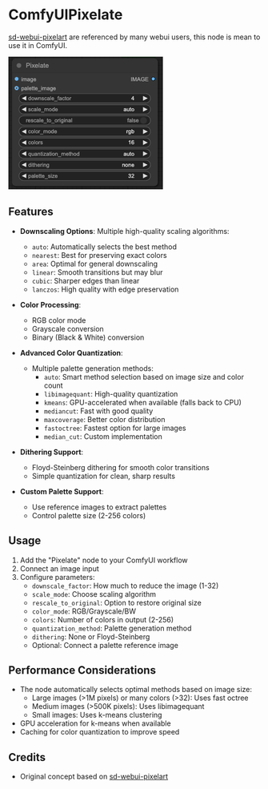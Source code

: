 # ComfyUIPixelate

[sd-webui-pixelart](https://github.com/mrreplicart/sd-webui-pixelart) are referenced by many webui users, this node is mean to use it in ComfyUI.

![ComfyUIPixelate](./images/ComfyUIPixelate.png)  
  
## Features

- **Downscaling Options**: Multiple high-quality scaling algorithms:
  - `auto`: Automatically selects the best method
  - `nearest`: Best for preserving exact colors
  - `area`: Optimal for general downscaling
  - `linear`: Smooth transitions but may blur
  - `cubic`: Sharper edges than linear
  - `lanczos`: High quality with edge preservation

- **Color Processing**:
  - RGB color mode
  - Grayscale conversion
  - Binary (Black & White) conversion

- **Advanced Color Quantization**:
  - Multiple palette generation methods:
    - `auto`: Smart method selection based on image size and color count
    - `libimagequant`: High-quality quantization
    - `kmeans`: GPU-accelerated when available (falls back to CPU)
    - `mediancut`: Fast with good quality
    - `maxcoverage`: Better color distribution
    - `fastoctree`: Fastest option for large images
    - `median_cut`: Custom implementation

- **Dithering Support**:
  - Floyd-Steinberg dithering for smooth color transitions
  - Simple quantization for clean, sharp results

- **Custom Palette Support**:
  - Use reference images to extract palettes
  - Control palette size (2-256 colors)

## Usage

1. Add the "Pixelate" node to your ComfyUI workflow
2. Connect an image input
3. Configure parameters:
   - `downscale_factor`: How much to reduce the image (1-32)
   - `scale_mode`: Choose scaling algorithm
   - `rescale_to_original`: Option to restore original size
   - `color_mode`: RGB/Grayscale/BW
   - `colors`: Number of colors in output (2-256)
   - `quantization_method`: Palette generation method
   - `dithering`: None or Floyd-Steinberg
   - Optional: Connect a palette reference image

## Performance Considerations

- The node automatically selects optimal methods based on image size:
  - Large images (>1M pixels) or many colors (>32): Uses fast octree
  - Medium images (>500K pixels): Uses libimagequant
  - Small images: Uses k-means clustering
- GPU acceleration for k-means when available
- Caching for color quantization to improve speed

## Credits

- Original concept based on [sd-webui-pixelart](https://github.com/mrreplicart/sd-webui-pixelart)